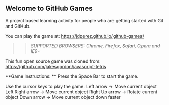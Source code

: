 ## Welcome to GitHub Games

A project based learning activity for people who are getting started with Git and GitHub.

You can play the game at: https://jdperez.github.io/github-games/

>> _*SUPPORTED BROWSERS*: Chrome, Firefox, Safari, Opera and IE9+_

This fun open source game was cloned from: https://github.com/jakesgordon/javascript-tetris

**Game Instructions: **
Press the Space Bar to start the game.

Use the cursor keys to play the game.
Left arrow -> Move current object Left
Right arrow -> Move current object Right
Up arrow -> Rotate current object
Down arrow -> Move current object down faster
